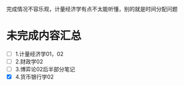 完成情况不容乐观，计量经济学有点不太能听懂，别的就是时间分配问题
# 未完成内容汇总
- [ ] 1.计量经济学01，02
- [ ] 2.财政学02
- [ ] 3.博弈论02后半部分笔记
- [x] 4.货币银行学02
